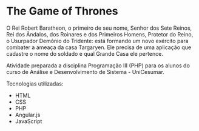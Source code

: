 # The Game of Thrones
O Rei Robert Baratheon, o primeiro de seu nome, Senhor dos Sete Reinos, Rei dos Ândalos, dos Roinares e dos Primeiros Homens, Protetor do Reino, o Usurpador
Demônio do Tridente: está formando um novo exército para combater a ameaça da casa Targaryen. Ele precisa de uma aplicação que cadastre o nome do soldado e 
qual Grande Casa ele pertence.

Atividade preparada a disciplina Programação III (PHP) para os alunos do curso de Análise e Desenvolvimento de Sistema - UniCesumar.

Tecnologias utilizadas:
- HTML
- CSS
- PHP
- Angular.js
- JavaScript
